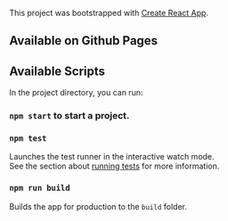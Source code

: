This project was bootstrapped with [Create React App](https://github.com/facebook/create-react-app).

## Available on Github Pages

## Available Scripts

In the project directory, you can run:

### `npm start` to start a project.

### `npm test` 

Launches the test runner in the interactive watch mode.<br />
See the section about [running tests](https://facebook.github.io/create-react-app/docs/running-tests) for more information.

### `npm run build`

Builds the app for production to the `build` folder.<br />
